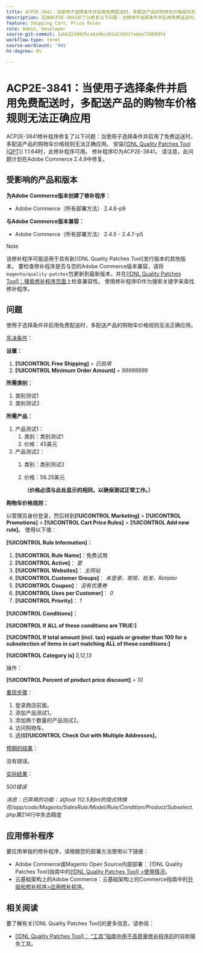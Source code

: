 ```yaml
---
title: ACP2E-3841：当使用子选择条件并启用免费配送时，多配送产品的购物车价格规则无法正确应用
description: 应用ACP2E-3841补丁以修复以下问题：当使用子选择条件并启用免费运送时，Adobe Commerce问题导致无法正确应用多配送产品的购物车价格规则。
feature: Shopping Cart, Price Rules
role: Admin, Developer
source-git-commit: 1abb32109d5ca4a90cdd1d210d1fae6a728699fd
workflow-type: tm+mt
source-wordcount: '441'
ht-degree: 0%

---
```



# ACP2E-3841：当使用子选择条件并启用免费配送时，多配送产品的购物车价格规则无法正确应用

ACP2E-3841修补程序修复了以下问题：当使用子选择条件并启用了免费运送时，多配送产品的购物车价格规则无法正确应用。 安装[[!DNL Quality Patches Tool (QPT)]](/help/tools/quality-patches-tool/quality-patches-tool-to-self-serve-quality-patches.md) 1.1.64时，此修补程序可用。 修补程序ID为ACP2E-3841。 请注意，此问题计划在Adobe Commerce 2.4.9中修复。

## 受影响的产品和版本

**为Adobe Commerce版本创建了修补程序：**

* Adobe Commerce（所有部署方法） 2.4.6-p9

**与Adobe Commerce版本兼容：**

* Adobe Commerce（所有部署方法） 2.4.5 - 2.4.7-p5

>[!NOTE]
>
>该修补程序可能适用于具有新[!DNL Quality Patches Tool]发行版本的其他版本。 要检查修补程序是否与您的Adobe Commerce版本兼容，请将`magento/quality-patches`包更新到最新版本，并在[[!DNL Quality Patches Tool]：搜索修补程序页面](https://experienceleague.adobe.com/tools/commerce-quality-patches/index.html)上检查兼容性。 使用修补程序ID作为搜索关键字来查找修补程序。

## 问题

使用子选择条件并启用免费配送时，多配送产品的购物车价格规则无法正确应用。

<u>先决条件</u>：

**设置：**
1. **[!UICONTROL Free Shipping]** = *已启用*
1. **[!UICONTROL Minimum Order Amount]** = *99999999*

**所需类别：**
1. 类别测试1
1. 类别测试2

**所需产品：**
1. 产品测试1：
   1. 类别：类别测试1
   1. 价格：45美元
1. 产品测试2：
   1. 类别：类别测试2
   1. 价格：56.25美元 

      **（价格必须与此处显示的相同，以确保测试正常工作。）**

**购物车价格规则：**

以管理员身份登录，然后转到&#x200B;**[!UICONTROL Marketing]** > **[!UICONTROL Promotions]** > **[!UICONTROL Cart Price Rules]** > **[!UICONTROL Add new rule]**。 使用以下值：

**[!UICONTROL Rule Information]：**
1. **[!UICONTROL Rule Name]**：免费试用
1. **[!UICONTROL Active]**： *是*
1. **[!UICONTROL Websites]**： *主网站*
1. **[!UICONTROL Customer Groups]**： *未登录，常规，批发，Retailer*
1. **[!UICONTROL Coupon]**： *没有优惠券*
1. **[!UICONTROL Uses per Customer]**： *0*
1. **[!UICONTROL Priority]**： *1*

**[!UICONTROL Conditions]：**

**[!UICONTROL If ALL of these conditions are TRUE:]**


**[!UICONTROL If total amount (incl. tax) equals or greater than 100 for a subselection of items in cart matching ALL of these conditions:]**


**[!UICONTROL Category is]** *5,12,13*

操作：

**[!UICONTROL Percent of product price discount]** = *10*

<u>重现步骤</u>：

1. 登录商店前面。
2. 添加产品测试1。
3. 添加两个数量的产品测试2。
4. 访问购物车。
5. 选择&#x200B;**[!UICONTROL Check Out with Multiple Addresses]**。

<u>预期的结果</u>：

没有错误。

<u>实际结果</u>：

*500错误*

*消息：已弃用的功能：从float 112.5到int的隐式转换在/app/code/Magento/SalesRule/Model/Rule/Condition/Product/Subselect.php第214*&#x200B;行中失去精度

## 应用修补程序

要应用单独的修补程序，请根据您的部署方法使用以下链接：

* Adobe Commerce或Magento Open Source内部部署： [!DNL Quality Patches Tool]指南中的[[!DNL Quality Patches Tool] >使用情况](/help/tools/quality-patches-tool/usage.md)。
* 云基础架构上的Adobe Commerce：云基础架构上的Commerce指南中的[升级和修补程序>应用修补程序](https://experienceleague.adobe.com/docs/commerce-cloud-service/user-guide/develop/upgrade/apply-patches.html)。

## 相关阅读

要了解有关[!DNL Quality Patches Tool]的更多信息，请参阅：

* [[!DNL Quality Patches Tool]： “工具”指南中用于高质量修补程序的](/help/tools/quality-patches-tool/quality-patches-tool-to-self-serve-quality-patches.md)的自助服务工具。
